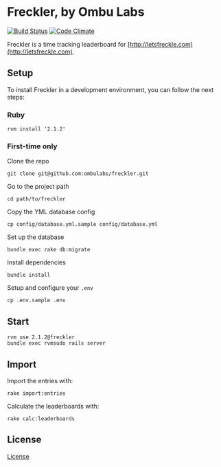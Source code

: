 Freckler, by Ombu Labs
========

[![Build Status](https://travis-ci.org/ombulabs/freckler.svg?branch=master)](https://travis-ci.org/ombulabs/freckler)
[![Code Climate](https://codeclimate.com/github/ombulabs/freckler/badges/gpa.svg)](https://codeclimate.com/github/ombulabs/freckler)

Freckler is a time tracking leaderboard for [http://letsfreckle.com](http://letsfreckle.com).

Setup
-----

To install Freckler in a development environment, you can follow the next steps:

### Ruby

    rvm install '2.1.2'

### First-time only

Clone the repo

    git clone git@github.com:ombulabs/freckler.git

Go to the project path

    cd path/to/freckler

Copy the YML database config

    cp config/database.yml.sample config/database.yml

Set up the database

    bundle exec rake db:migrate

Install dependencies

    bundle install

Setup and configure your `.env`

    cp .env.sample .env

Start
-----

    rvm use 2.1.2@freckler
    bundle exec rvmsudo rails server

Import
------

Import the entries with:

    rake import:entries

Calculate the leaderboards with:

    rake calc:leaderboards

License
-----

[License]

  [license]: LICENSE
